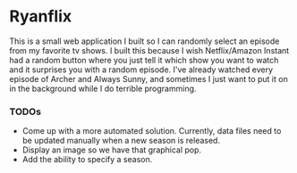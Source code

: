 # Ryanflix

This is a small web application I built so I can randomly select an episode from my favorite tv shows. I built this because I wish Netflix/Amazon Instant had a random button where you just tell it which show you want to watch and it surprises you with a random episode. I've already watched every episode of Archer and Always Sunny, and sometimes I just want to put it on in the background while I do terrible programming.

### TODOs

* Come up with a more automated solution. Currently, data files need to be updated manually when a new season is released.
* Display an image so we have that graphical pop.
* Add the ability to specify a season.
